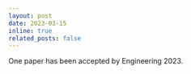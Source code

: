```yaml
---
layout: post
date: 2023-03-15
inline: true
related_posts: false
---
```


One paper has been accepted by Engineering 2023.
